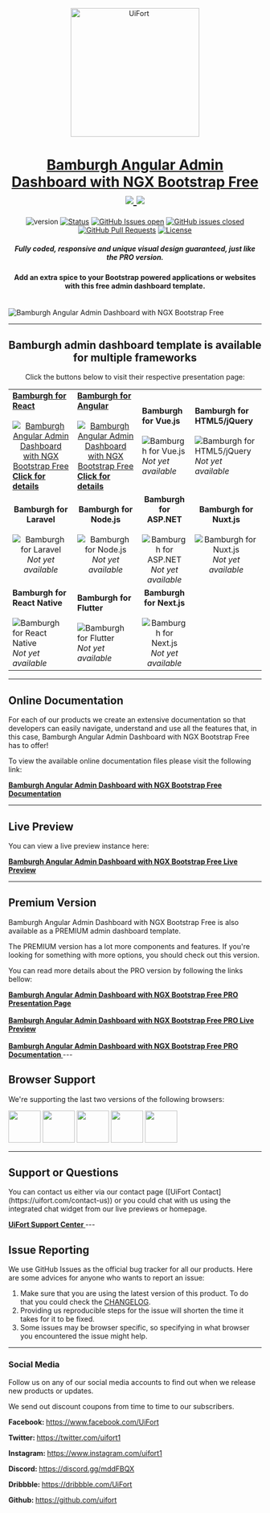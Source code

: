 <p align="center">
    <a href="https://uifort.com" title="UiFort.com">
        <img width=256px height=256px src="https://demo.uifort.com/github-static-assets/ui-fort-logo.png" alt="UiFort">
    </a>
</p>
<h1 align="center">
    <a href="https://uifort.com/template/bamburgh-angular-admin-dashboard-ngx-bootstrap-free">Bamburgh Angular Admin Dashboard with NGX Bootstrap Free</a>
    <br>
    <a href="https://twitter.com/intent/tweet?url=https://uifort.com/template/bamburgh-angular-admin-dashboard-ngx-bootstrap-free&text=This admin template features a solid design system and integrates perfectly with existing apps.">
        <img src="https://img.shields.io/twitter/url/http/shields.io.svg?style=social" />
    </a>
    <a href="https://twitter.com/uifort1">
        <img src="https://img.shields.io/twitter/follow/uifort1.svg?style=social&label=Follow" />
    </a>
</h1>
<div align="center">

  ![version](https://img.shields.io/badge/version-1.0.0-blue.svg)
  [![Status](https://img.shields.io/badge/status-active-success.svg)]() 
  [![GitHub Issues open](https://img.shields.io/github/issues/uifort/bamburgh-angular-admin-dashboard-ngx-bootstrap-free.svg)](https://github.com/uifort/bamburgh-angular-admin-dashboard-ngx-bootstrap-free/issues)
  [![GitHub issues closed](https://img.shields.io/github/issues-closed-raw/uifort/bamburgh-angular-admin-dashboard-ngx-bootstrap-free.svg?maxAge=2592000)](https://github.com/uifort/bamburgh-angular-admin-dashboard-ngx-bootstrap-free/issues?q=is%3Aissue+is%3Aclosed)
  [![GitHub Pull Requests](https://img.shields.io/github/issues-pr/uifort/bamburgh-angular-admin-dashboard-ngx-bootstrap-free.svg)](https://github.com/uifort/bamburgh-angular-admin-dashboard-ngx-bootstrap-free/pulls)
  [![License](https://img.shields.io/badge/license-UiFort-blue.svg)](/LICENSE)

</div>

<h5 align="center">Fully coded, responsive and unique visual design guaranteed, just like the PRO version.</h5>

<h4 align="center">Add an extra spice to your Bootstrap powered applications or websites with this free admin dashboard template.</h4>

<br />

<img src="https://demo.uifort.com/github-static-assets/bamburgh-angular-admin-dashboard-ngx-bootstrap-free.jpg" alt="Bamburgh Angular Admin Dashboard with NGX Bootstrap Free">

---

<h2 align="center">
    Bamburgh admin dashboard template is available for multiple frameworks
</h2>

<p align="center">Click the buttons below to visit their respective presentation page:</p>

<table align="center">
    <tr>
        <td>
            <a align="center" href="https://uifort.com/template/bamburgh-react-admin-dashboard-reactstrap-free" title="Click to visit the presentation page for Bamburgh React version">
                <b align="center">Bamburgh for React</b>
                <br><br>
                <img src="https://demo.uifort.com/github-static-assets/framework-logo/react-framework-logo.png" alt="Bamburgh Angular Admin Dashboard with NGX Bootstrap Free">
                <br>
                <b align="center">Click for details</b>
            </a>
        </td>
        <td>
            <a align="center" href="https://uifort.com/template/bamburgh-angular-admin-dashboard-ngx-bootstrap-free" title="Click to visit the presentation page for Bamburgh Angular version">
                <b align="center">Bamburgh for Angular</b>
                <br><br>
                <img src="https://demo.uifort.com/github-static-assets/framework-logo/angular-framework-logo.png" alt="Bamburgh Angular Admin Dashboard with NGX Bootstrap Free">
                <br>
                <b align="center">Click for details</b>
            </a>
        </td>
        <td>
            <b align="center">Bamburgh for Vue.js</b>
            <br><br>
            <img src="https://demo.uifort.com/github-static-assets/framework-logo/vue-framework-logo.png" alt="Bamburgh for Vue.js">
            <br>
            <i align="center">Not yet available</i>
        </td>
        <td>
            <b align="center">Bamburgh for HTML5/jQuery</b>
            <br><br>
            <img src="https://demo.uifort.com/github-static-assets/framework-logo/html-framework-logo.png" alt="Bamburgh for HTML5/jQuery">
            <br>
            <i align="center">Not yet available</i>
        </td>
    </tr>
    <tr>
        <td align="center">
            <b align="center">Bamburgh for Laravel</b>
            <br><br>
            <img src="https://demo.uifort.com/github-static-assets/framework-logo/laravel-framework-logo.png" alt="Bamburgh for Laravel">
            <br>
            <i align="center">Not yet available</i>
        </td>
        <td align="center">
            <b align="center">Bamburgh for Node.js</b>
            <br><br>
            <img src="https://demo.uifort.com/github-static-assets/framework-logo/nodejs-framework-logo.png" alt="Bamburgh for Node.js">
            <br>
            <i align="center">Not yet available</i>
        </td>
        <td align="center">
            <b align="center">Bamburgh for ASP.NET</b>
            <br><br>
            <img src="https://demo.uifort.com/github-static-assets/framework-logo/asp-framework-logo.png" alt="Bamburgh for ASP.NET">
            <br>
            <i align="center">Not yet available</i>
        </td>
        <td align="center">
            <b align="center">Bamburgh for Nuxt.js</b>
            <br><br>
            <img src="https://demo.uifort.com/github-static-assets/framework-logo/nuxtjs-framework-logo.png" alt="Bamburgh for Nuxt.js">
            <br>
            <i align="center">Not yet available</i>
        </td>
    </tr>
    <tr>
        <td>
            <b align="center">Bamburgh for React Native</b>
            <br><br>
            <img src="https://demo.uifort.com/github-static-assets/framework-logo/react-native-framework-logo.png" alt="Bamburgh for React Native">
            <br>
            <i align="center">Not yet available</i>
        </td>
        <td>
            <b align="center">Bamburgh for Flutter</b>
            <br><br>
            <img src="https://demo.uifort.com/github-static-assets/framework-logo/flutter-framework-logo.png" alt="Bamburgh for Flutter">
            <br>
            <i align="center">Not yet available</i>
        </td>
        <td align="center">
            <b align="center">Bamburgh for Next.js</b>
            <br><br>
            <img src="https://demo.uifort.com/github-static-assets/framework-logo/nextjs-framework-logo.png" alt="Bamburgh for Next.js">
            <br>
            <i align="center">Not yet available</i>
        </td>
    </tr>
</table>

---

<h2>
    Online Documentation
</h2>

<p>For each of our products we create an extensive documentation so that developers can easily navigate, understand and use all the features that, in this case, Bamburgh Angular Admin Dashboard with NGX Bootstrap Free has to offer!</p>
<p>To view the available online documentation files please visit the following link:</p>
<b>
    <a href="https://docs.uifort.com/bamburgh-angular-admin-dashboard-ngx-bootstrap-free-docs" title="Click to view the online documentation for Bamburgh Angular Admin Dashboard with NGX Bootstrap Free">
        Bamburgh Angular Admin Dashboard with NGX Bootstrap Free Documentation
    </a>
</b>

---

<h2>
    Live Preview
</h2>

<p>You can view a live preview instance here:</p>
<b>
    <a href="https://demo.uifort.com/bamburgh-angular-admin-dashboard-ngx-bootstrap-free-demo" title="Click to view the live preview for Bamburgh Angular Admin Dashboard with NGX Bootstrap Free">
        Bamburgh Angular Admin Dashboard with NGX Bootstrap Free Live Preview
    </a>
</b>

---


<h2>
    Premium Version
</h2>

<p>Bamburgh Angular Admin Dashboard with NGX Bootstrap Free is also available as a PREMIUM admin dashboard template.</p>
<p>The PREMIUM version has a lot more components and features. If you're looking for something with more options, you should check out this version.</p>
<p>
    You can read more details about the PRO version by following the links bellow:
</p>
<b>
    <a href="https://uifort.com/template/bamburgh-angular-admin-dashboard-ngx-bootstrap-pro" title="Click to view Bamburgh Angular Admin Dashboard with NGX Bootstrap Free admin dashboard template PRO presentation page">
        Bamburgh Angular Admin Dashboard with NGX Bootstrap Free PRO Presentation Page
    </a>
    <br><br>
    <a href="https://demo.uifort.com/bamburgh-angular-admin-dashboard-ngx-bootstrap-pro-demo" title="Click to view Bamburgh Angular Admin Dashboard with NGX Bootstrap Free admin dashboard template PRO live preview">
        Bamburgh Angular Admin Dashboard with NGX Bootstrap Free PRO Live Preview
    </a>
    <br><br>
    <a href="https://docs.uifort.com/bamburgh-angular-admin-dashboard-ngx-bootstrap-pro-docs" title="Click to view Bamburgh Angular Admin Dashboard with NGX Bootstrap Free admin dashboard template PRO documentation">
        Bamburgh Angular Admin Dashboard with NGX Bootstrap Free PRO Documentation
    </a>
</b>
---

<h2>
    Browser Support
</h2>
<p>
    We're supporting the last two versions of the following browsers:
</p>
<p>
<img src="https://demo.uifort.com/github-assets/browsers/chrome.png" width="64" height="64"> <img src="https://demo.uifort.com/github-assets/browsers/firefox.png" width="64" height="64"> <img src="https://demo.uifort.com/github-assets/browsers/edge.png" width="64" height="64"> <img src="https://demo.uifort.com/github-assets/browsers/safari.png" width="64" height="64"> <img src="https://demo.uifort.com/github-assets/browsers/opera.png" width="64" height="64">
</p>

---

<h2>
    Support or Questions
</h2>
<p>
    You can contact us either via our contact page ([UiFort Contact](https://uifort.com/contact-us)) or you could chat with us using the integrated chat widget from our live previews or homepage.
</p>
<b>
    <a href="https://uifort.com/support-center" title="Click to view the UiFort Support Center">
        UiFort Support Center
    </a>
</b>
---

<h2>
    Issue Reporting
</h2>

<p>We use GitHub Issues as the official bug tracker for all our products. Here are some advices for anyone who wants to report an issue:</p>

1. Make sure that you are using the latest version of this product. To do that you could check the [CHANGELOG](./CHANGELOG.md).
2. Providing us reproducible steps for the issue will shorten the time it takes for it to be fixed.
3. Some issues may be browser specific, so specifying in what browser you encountered the issue might help.

---

### Social Media

<p>Follow us on any of our social media accounts to find out when we release new products or updates.</p>
<p>We send out discount coupons from time to time to our subscribers.</p>
<p><b>Facebook: </b><a href="https:&#x2F;&#x2F;www.facebook.com&#x2F;UiFort">https:&#x2F;&#x2F;www.facebook.com&#x2F;UiFort</a></p>
<p><b>Twitter: </b><a href="https:&#x2F;&#x2F;twitter.com&#x2F;uifort1">https:&#x2F;&#x2F;twitter.com&#x2F;uifort1</a></p>
<p><b>Instagram: </b><a href="https:&#x2F;&#x2F;www.instagram.com&#x2F;uifort1">https:&#x2F;&#x2F;www.instagram.com&#x2F;uifort1</a></p>
<p><b>Discord: </b><a href="https:&#x2F;&#x2F;discord.gg&#x2F;mddFBQX">https:&#x2F;&#x2F;discord.gg&#x2F;mddFBQX</a></p>
<p><b>Dribbble: </b><a href="https:&#x2F;&#x2F;dribbble.com&#x2F;UiFort">https:&#x2F;&#x2F;dribbble.com&#x2F;UiFort</a></p>
<p><b>Github: </b><a href="https:&#x2F;&#x2F;github.com&#x2F;uifort">https:&#x2F;&#x2F;github.com&#x2F;uifort</a></p>

